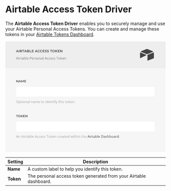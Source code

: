 # Airtable Access Token Driver

The **Airtable Access Token Driver** enables you to securely manage and use your Airtable Personal Access Tokens. You can create and manage these tokens in your [Airtable Tokens Dashboard](https://airtable.com/create/tokens).

![Airtable Auth Driver](../assets/driver-airtable.webp)

| Setting   | Description |
|-----------|-------------|
| **Name**  | A custom label to help you identify this token. |
| **Token** | The personal access token generated from your Airtable dashboard. |
